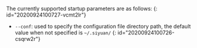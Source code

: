 The currently supported startup parameters are as follows:
{: id="20200924100727-vcmt2lr"}

* `--conf`: used to specify the configuration file directory path, the default value when not specified is `~/.siyuan/`
{: id="20200924100726-csqrw2r"}
